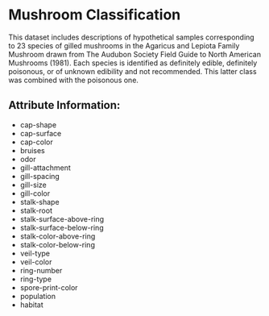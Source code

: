 # Mushroom Classification

This dataset includes descriptions of hypothetical samples corresponding to 23 species of gilled mushrooms in the Agaricus and Lepiota Family Mushroom drawn from The Audubon Society Field Guide to North American Mushrooms (1981). Each species is identified as definitely edible, definitely poisonous, or of unknown edibility and not recommended. This latter class was combined with the poisonous one. 

## Attribute Information: 

* cap-shape
* cap-surface
* cap-color
* bruises
* odor
* gill-attachment
* gill-spacing
* gill-size
* gill-color
* stalk-shape
* stalk-root
* stalk-surface-above-ring
* stalk-surface-below-ring
* stalk-color-above-ring
* stalk-color-below-ring
* veil-type
* veil-color
* ring-number
* ring-type
* spore-print-color
* population
* habitat
